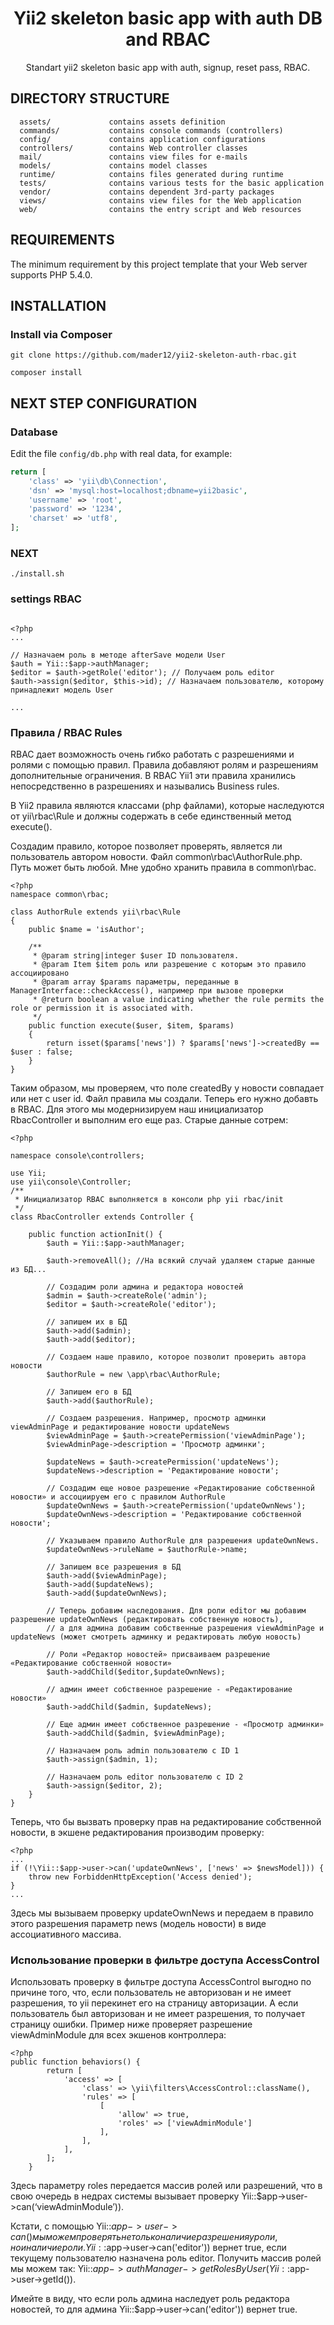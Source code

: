 <p align="center">
    <h1 align="center">Yii2 skeleton basic app with auth DB and RBAC</h1>
</p>
<p align="center">
Standart yii2 skeleton basic app with auth, signup, reset pass, RBAC.

</p>

DIRECTORY STRUCTURE
-------------------

      assets/             contains assets definition
      commands/           contains console commands (controllers)
      config/             contains application configurations
      controllers/        contains Web controller classes
      mail/               contains view files for e-mails
      models/             contains model classes
      runtime/            contains files generated during runtime
      tests/              contains various tests for the basic application
      vendor/             contains dependent 3rd-party packages
      views/              contains view files for the Web application
      web/                contains the entry script and Web resources



REQUIREMENTS
------------

The minimum requirement by this project template that your Web server supports PHP 5.4.0.


INSTALLATION
------------

### Install via Composer

~~~
git clone https://github.com/mader12/yii2-skeleton-auth-rbac.git
~~~

~~~
composer install
~~~

NEXT STEP CONFIGURATION
-------------

### Database

Edit the file `config/db.php` with real data, for example:

```php
return [
    'class' => 'yii\db\Connection',
    'dsn' => 'mysql:host=localhost;dbname=yii2basic',
    'username' => 'root',
    'password' => '1234',
    'charset' => 'utf8',
];
```

### NEXT 
~~~
./install.sh
~~~


### settings RBAC


~~~

<?php
...

// Назначаем роль в методе afterSave модели User
$auth = Yii::$app->authManager;
$editor = $auth->getRole('editor'); // Получаем роль editor
$auth->assign($editor, $this->id); // Назначаем пользователю, которому принадлежит модель User

...    

~~~

### Правила / RBAC Rules

RBAC дает возможность очень гибко работать с разрешениями и ролями с помощью правил. Правила добавляют ролям и разрешениям дополнительные ограничения. В RBAC Yii1 эти правила хранились непосредственно в разрешениях и назывались Business rules.

В Yii2 правила являются классами (php файлами), которые наследуются от yii\rbac\Rule и должны содержать в себе единственный метод execute().

Создадим правило, которое позволяет проверять, является ли пользователь автором новости. Файл common\rbac\AuthorRule.php. Путь может быть любой. Мне удобно хранить правила в common\rbac.

~~~
<?php
namespace common\rbac;

class AuthorRule extends yii\rbac\Rule
{
    public $name = 'isAuthor';

    /**
     * @param string|integer $user ID пользователя.
     * @param Item $item роль или разрешение с которым это правило ассоциировано
     * @param array $params параметры, переданные в ManagerInterface::checkAccess(), например при вызове проверки
     * @return boolean a value indicating whether the rule permits the role or permission it is associated with.
     */
    public function execute($user, $item, $params)
    {
        return isset($params['news']) ? $params['news']->createdBy == $user : false;
    }
}
~~~

Таким образом, мы проверяем, что поле createdBy у новости совпадает или нет с user id. Файл правила мы создали. Теперь его нужно добавть в RBAC. Для этого мы модернизируем наш инициализатор RbacController и выполним его еще раз. Старые данные сотрем:

~~~
<?php

namespace console\controllers;

use Yii;
use yii\console\Controller;
/**
 * Инициализатор RBAC выполняется в консоли php yii rbac/init
 */
class RbacController extends Controller {

    public function actionInit() {
        $auth = Yii::$app->authManager;
        
        $auth->removeAll(); //На всякий случай удаляем старые данные из БД...
        
        // Создадим роли админа и редактора новостей
        $admin = $auth->createRole('admin');
        $editor = $auth->createRole('editor');
        
        // запишем их в БД
        $auth->add($admin);
        $auth->add($editor);
        
        // Создаем наше правило, которое позволит проверить автора новости
        $authorRule = new \app\rbac\AuthorRule;
        
        // Запишем его в БД
        $auth->add($authorRule);
        
        // Создаем разрешения. Например, просмотр админки viewAdminPage и редактирование новости updateNews
        $viewAdminPage = $auth->createPermission('viewAdminPage');
        $viewAdminPage->description = 'Просмотр админки';
        
        $updateNews = $auth->createPermission('updateNews');
        $updateNews->description = 'Редактирование новости';
        
        // Создадим еще новое разрешение «Редактирование собственной новости» и ассоциируем его с правилом AuthorRule
        $updateOwnNews = $auth->createPermission('updateOwnNews');
        $updateOwnNews->description = 'Редактирование собственной новости';
        
        // Указываем правило AuthorRule для разрешения updateOwnNews.
        $updateOwnNews->ruleName = $authorRule->name;
        
        // Запишем все разрешения в БД
        $auth->add($viewAdminPage);
        $auth->add($updateNews);
        $auth->add($updateOwnNews);
        
        // Теперь добавим наследования. Для роли editor мы добавим разрешение updateOwnNews (редактировать собственную новость),
        // а для админа добавим собственные разрешения viewAdminPage и updateNews (может смотреть админку и редактировать любую новость)
        
        // Роли «Редактор новостей» присваиваем разрешение «Редактирование собственной новости»
        $auth->addChild($editor,$updateOwnNews);

        // админ имеет собственное разрешение - «Редактирование новости»
        $auth->addChild($admin, $updateNews);
        
        // Еще админ имеет собственное разрешение - «Просмотр админки»
        $auth->addChild($admin, $viewAdminPage);

        // Назначаем роль admin пользователю с ID 1
        $auth->assign($admin, 1); 
        
        // Назначаем роль editor пользователю с ID 2
        $auth->assign($editor, 2);
    }
}
~~~

Теперь, что бы вызвать проверку прав на редактирование собственной новости, в экшене редактирования производим проверку:

~~~
<?php
...
if (!\Yii::$app->user->can('updateOwnNews', ['news' => $newsModel])) {
    throw new ForbiddenHttpException('Access denied');
}
...
~~~

Здесь мы вызываем проверку updateOwnNews и передаем в правило этого разрешения параметр news (модель новости) в виде ассоциативного массива.

### Использование проверки в фильтре доступа AccessControl
Использовать проверку в фильтре доступа AccessControl выгодно по причине того, что, если пользователь не авторизован и не имеет разрешения, то yii перекинет его на страницу авторизации. А если пользователь был авторизован и не имеет разрешения, то получает страницу ошибки. Пример ниже проверяет разрешение viewAdminModule для всех экшенов контроллера:

~~~
<?php
public function behaviors() {
        return [
            'access' => [
                'class' => \yii\filters\AccessControl::className(),
                'rules' => [
                    [
                        'allow' => true,
                        'roles' => ['viewAdminModule']
                    ],
                ],
            ],
        ];
    }
~~~

Здесь параметру roles передается массив ролей или разрешений, что в свою очередь в недрах системы вызывает проверку Yii::$app->user->can(‘viewAdminModule’)).

Кстати, с помощью Yii::$app->user->can() мы можем проверять не только наличие разрешения у роли, но и наличие роли. Yii::$app->user->can('editor')) вернет true, если текущему пользователю назначена роль editor. Получить массив ролей мы можем так: Yii::$app->authManager->getRolesByUser(Yii::$app->user->getId()).

Имейте в виду, что если роль админа наследует роль редактора новостей, то для админа Yii::$app->user->can('editor')) вернет true.


